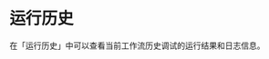 # 运行历史

在「运行历史」中可以查看当前工作流历史调试的运行结果和日志信息。

<figure><img src="https://assets-docs.dify.ai/dify-enterprise-mintlify/zh_CN/guides/workflow/debug-and-preview/5ff3e82563c43b41e359c83483fd0f9b.png" alt=""><figcaption></figcaption></figure>
